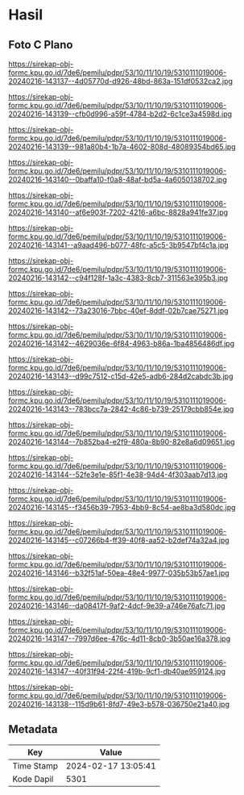 # Hasil

## Foto C Plano

https://sirekap-obj-formc.kpu.go.id/7de6/pemilu/pdpr/53/10/11/10/19/5310111019006-20240216-143137--4d05770d-d926-48bd-863a-151df0532ca2.jpg

https://sirekap-obj-formc.kpu.go.id/7de6/pemilu/pdpr/53/10/11/10/19/5310111019006-20240216-143139--cfb0d996-a59f-4784-b2d2-6c1ce3a4598d.jpg

https://sirekap-obj-formc.kpu.go.id/7de6/pemilu/pdpr/53/10/11/10/19/5310111019006-20240216-143139--981a80b4-1b7a-4602-808d-48089354bd65.jpg

https://sirekap-obj-formc.kpu.go.id/7de6/pemilu/pdpr/53/10/11/10/19/5310111019006-20240216-143140--0baffa10-f0a8-48af-bd5a-4a6050138702.jpg

https://sirekap-obj-formc.kpu.go.id/7de6/pemilu/pdpr/53/10/11/10/19/5310111019006-20240216-143140--af6e903f-7202-4216-a6bc-8828a941fe37.jpg

https://sirekap-obj-formc.kpu.go.id/7de6/pemilu/pdpr/53/10/11/10/19/5310111019006-20240216-143141--a9aad496-b077-48fc-a5c5-3b9547bf4c1a.jpg

https://sirekap-obj-formc.kpu.go.id/7de6/pemilu/pdpr/53/10/11/10/19/5310111019006-20240216-143142--c94f128f-1a3c-4383-8cb7-311563e395b3.jpg

https://sirekap-obj-formc.kpu.go.id/7de6/pemilu/pdpr/53/10/11/10/19/5310111019006-20240216-143142--73a23016-7bbc-40ef-8ddf-02b7cae75271.jpg

https://sirekap-obj-formc.kpu.go.id/7de6/pemilu/pdpr/53/10/11/10/19/5310111019006-20240216-143142--4629036e-6f84-4963-b86a-1ba4856486df.jpg

https://sirekap-obj-formc.kpu.go.id/7de6/pemilu/pdpr/53/10/11/10/19/5310111019006-20240216-143143--d99c7512-c15d-42e5-adb6-284d2cabdc3b.jpg

https://sirekap-obj-formc.kpu.go.id/7de6/pemilu/pdpr/53/10/11/10/19/5310111019006-20240216-143143--783bcc7a-2842-4c86-b739-25179cbb854e.jpg

https://sirekap-obj-formc.kpu.go.id/7de6/pemilu/pdpr/53/10/11/10/19/5310111019006-20240216-143144--7b852ba4-e2f9-480a-8b90-82e8a6d09651.jpg

https://sirekap-obj-formc.kpu.go.id/7de6/pemilu/pdpr/53/10/11/10/19/5310111019006-20240216-143144--52fe3e1e-85f1-4e38-94d4-4f303aab7d13.jpg

https://sirekap-obj-formc.kpu.go.id/7de6/pemilu/pdpr/53/10/11/10/19/5310111019006-20240216-143145--f3456b39-7953-4bb9-8c54-ae8ba3d580dc.jpg

https://sirekap-obj-formc.kpu.go.id/7de6/pemilu/pdpr/53/10/11/10/19/5310111019006-20240216-143145--c07266b4-ff39-40f8-aa52-b2def74a32a4.jpg

https://sirekap-obj-formc.kpu.go.id/7de6/pemilu/pdpr/53/10/11/10/19/5310111019006-20240216-143146--b32f51af-50ea-48e4-9977-035b53b57ae1.jpg

https://sirekap-obj-formc.kpu.go.id/7de6/pemilu/pdpr/53/10/11/10/19/5310111019006-20240216-143146--da08417f-9af2-4dcf-9e39-a746e76afc71.jpg

https://sirekap-obj-formc.kpu.go.id/7de6/pemilu/pdpr/53/10/11/10/19/5310111019006-20240216-143147--7997d6ee-476c-4d11-8cb0-3b50ae16a378.jpg

https://sirekap-obj-formc.kpu.go.id/7de6/pemilu/pdpr/53/10/11/10/19/5310111019006-20240216-143147--40f31f94-22f4-419b-9cf1-db40ae959124.jpg

https://sirekap-obj-formc.kpu.go.id/7de6/pemilu/pdpr/53/10/11/10/19/5310111019006-20240216-143138--115d9b61-8fd7-49e3-b578-036750e21a40.jpg


## Metadata

| Key        | Value               |
| ---------- | ------------------- |
| Time Stamp | 2024-02-17 13:05:41 |
| Kode Dapil | 5301                |



